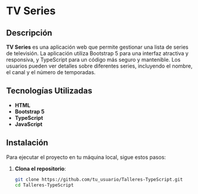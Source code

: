 # TV Series

## Descripción

**TV Series** es una aplicación web que permite gestionar una lista de series de televisión. La aplicación utiliza Bootstrap 5 para una interfaz atractiva y responsiva, y TypeScript para un código más seguro y mantenible. Los usuarios pueden ver detalles sobre diferentes series, incluyendo el nombre, el canal y el número de temporadas.

## Tecnologías Utilizadas

- **HTML**
- **Bootstrap 5**
- **TypeScript**
- **JavaScript**

## Instalación

Para ejecutar el proyecto en tu máquina local, sigue estos pasos:

1. **Clona el repositorio**:

   ```bash
   git clone https://github.com/tu_usuario/Talleres-TypeScript.git
   cd Talleres-TypeScript
